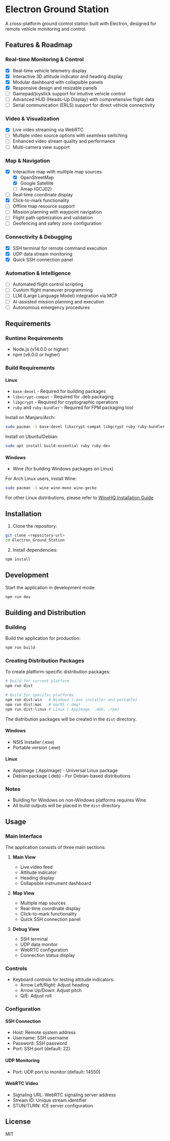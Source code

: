 # Electron Ground Station

A cross-platform ground control station built with Electron, designed for remote vehicle monitoring and control.

## Features & Roadmap

### Real-time Monitoring & Control
- [x] Real-time vehicle telemetry display
- [x] Interactive 3D attitude indicator and heading display
- [x] Modular dashboard with collapsible panels
- [x] Responsive design and resizable panels
- [ ] Gamepad/joystick support for intuitive vehicle control
- [ ] Advanced HUD (Heads-Up Display) with comprehensive flight data
- [ ] Serial communication (ERLS) support for direct vehicle connectivity

### Video & Visualization
- [x] Live video streaming via WebRTC
- [ ] Multiple video source options with seamless switching
- [ ] Enhanced video stream quality and performance
- [ ] Multi-camera view support

### Map & Navigation
- [x] Interactive map with multiple map sources
  - [x] OpenStreetMap
  - [x] Google Satellite
  - [ ] Amap (GCJ02)
- [ ] Real-time coordinate display
- [x] Click-to-mark functionality
- [ ] Offline map resource support
- [ ] Mission planning with waypoint navigation
- [ ] Flight path optimization and validation
- [ ] Geofencing and safety zone configuration

### Connectivity & Debugging
- [x] SSH terminal for remote command execution
- [x] UDP data stream monitoring
- [x] Quick SSH connection panel

### Automation & Intelligence
- [ ] Automated flight control scripting
- [ ] Custom flight maneuver programming
- [ ] LLM (Large Language Model) integration via MCP
- [ ] AI-assisted mission planning and execution
- [ ] Autonomous emergency procedures

## Requirements

### Runtime Requirements
- Node.js (v14.0.0 or higher)
- npm (v6.0.0 or higher)

### Build Requirements
#### Linux
- `base-devel` - Required for building packages
- `libxcrypt-compat` - Required for .deb packaging
- `libgcrypt` - Required for cryptographic operations
- `ruby` and `ruby-bundler` - Required for FPM packaging tool

Install on Manjaro/Arch:
```bash
sudo pacman -S base-devel libxcrypt-compat libgcrypt ruby ruby-bundler
```

Install on Ubuntu/Debian:
```bash
sudo apt install build-essential ruby ruby-dev
```

#### Windows
- Wine (for building Windows packages on Linux)

For Arch Linux users, install Wine:
```bash
sudo pacman -S wine wine-mono wine-gecko
```

For other Linux distributions, please refer to [WineHQ Installation Guide](https://wiki.winehq.org/Download)


## Installation

1. Clone the repository:
```bash
git clone <repository-url>
cd Electron_Ground_Station
```

2. Install dependencies:
```bash
npm install
```

## Development

Start the application in development mode:
```bash
npm run dev
```

## Building and Distribution

### Building

Build the application for production:
```bash
npm run build
```

### Creating Distribution Packages

To create platform-specific distribution packages:

```bash
# Build for current platform
npm run dist

# Build for specific platforms
npm run dist:win   # Windows (.exe installer and portable)
npm run dist:mac   # macOS (.dmg)
npm run dist:linux # Linux (.AppImage, .deb, .rpm)
```

The distribution packages will be created in the `dist` directory.

#### Windows
- NSIS Installer (.exe)
- Portable version (.exe)

#### Linux
- AppImage (.AppImage) - Universal Linux package
- Debian package (.deb) - For Debian-based distributions

### Notes
- Building for Windows on non-Windows platforms requires Wine
- All build outputs will be placed in the `dist` directory

## Usage

### Main Interface

The application consists of three main sections:

1. **Main View**
   - Live video feed
   - Attitude indicator
   - Heading display
   - Collapsible instrument dashboard

2. **Map View**
   - Multiple map sources
   - Real-time coordinate display
   - Click-to-mark functionality
   - Quick SSH connection panel

3. **Debug View**
   - SSH terminal
   - UDP data monitor
   - WebRTC configuration
   - Connection status display

### Controls

- Keyboard controls for testing attitude indicators:
  - Arrow Left/Right: Adjust heading
  - Arrow Up/Down: Adjust pitch
  - Q/E: Adjust roll

### Configuration

#### SSH Connection
- Host: Remote system address
- Username: SSH username
- Password: SSH password
- Port: SSH port (default: 22)

#### UDP Monitoring
- Port: UDP port to monitor (default: 14550)

#### WebRTC Video
- Signaling URL: WebRTC signaling server address
- Stream ID: Unique stream identifier
- STUN/TURN: ICE server configuration

## License

MIT